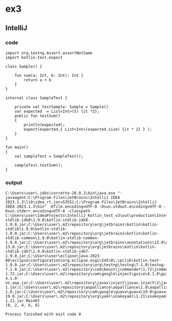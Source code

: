 # ex3
## IntelliJ
### code
    import org.testng.Assert.assertNotSame
    import kotlin.test.expect
    
    class Sample() {
    
        fun sum(a: Int, b: Int): Int {
            return a + b
        }
    }
    
    internal class SampleTest {
    
        private val testSample: Sample = Sample()
        var expected  = List<Int>(5) {it *2};
        public fun testSum()
        {
            println(expected);
            expect(expected,{ List<Int>(expected.size) {it * 2} } );
        }
    }
    
    fun main()
    {
        val sampleTest = SampleTest();
    
        sampleTest.testSum();
    }
### output
    C:\Users\user\.jdks\corretto-20.0.1\bin\java.exe "-javaagent:C:\Program Files\JetBrains\IntelliJ IDEA 2023.1.3\lib\idea_rt.jar=53551:C:\Program Files\JetBrains\IntelliJ IDEA 2023.1.3\bin" -Dfile.encoding=UTF-8 -Dsun.stdout.encoding=UTF-8 -Dsun.stderr.encoding=UTF-8 -classpath C:\Users\user\IdeaProjects\IntelliJ_Kotlin_test_v3\out\production\IntelliJ_Kotlin_test_v3;C:\Users\user\.m2\repository\org\jetbrains\kotlin\kotlin-stdlib-jdk8\1.9.0\kotlin-stdlib-jdk8-1.9.0.jar;C:\Users\user\.m2\repository\org\jetbrains\kotlin\kotlin-stdlib\1.9.0\kotlin-stdlib-1.9.0.jar;C:\Users\user\.m2\repository\org\jetbrains\kotlin\kotlin-stdlib-common\1.9.0\kotlin-stdlib-common-1.9.0.jar;C:\Users\user\.m2\repository\org\jetbrains\annotations\13.0\annotations-13.0.jar;C:\Users\user\.m2\repository\org\jetbrains\kotlin\kotlin-stdlib-jdk7\1.9.0\kotlin-stdlib-jdk7-1.9.0.jar;C:\Users\user\eclipse\java-2023-06\eclipse\configuration\org.eclipse.osgi\545\0\.cp\lib\kotlin-test-1.9.0.jar;C:\Users\user\.m2\repository\org\testng\testng\7.1.0\testng-7.1.0.jar;C:\Users\user\.m2\repository\com\beust\jcommander\1.72\jcommander-1.72.jar;C:\Users\user\.m2\repository\com\google\inject\guice\4.1.0\guice-4.1.0-no_aop.jar;C:\Users\user\.m2\repository\javax\inject\javax.inject\1\javax.inject-1.jar;C:\Users\user\.m2\repository\aopalliance\aopalliance\1.0\aopalliance-1.0.jar;C:\Users\user\.m2\repository\com\google\guava\guava\19.0\guava-19.0.jar;C:\Users\user\.m2\repository\org\yaml\snakeyaml\1.21\snakeyaml-1.21.jar MainKt
    [0, 2, 4, 6, 8]
    
    Process finished with exit code 0
